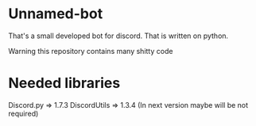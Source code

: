 # Unnamed-bot
That's a small developed bot for discord. That is written on python. 

Warning this repository contains many shitty code

# Needed libraries
Discord.py => 1.7.3
DiscordUtils => 1.3.4 (In next version maybe will be not required)
